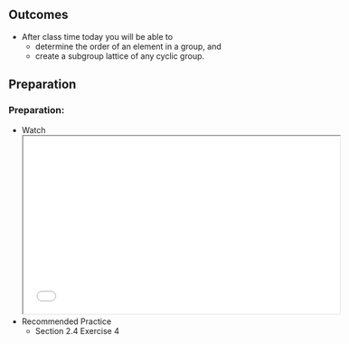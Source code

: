 <h2>Outcomes</h2>
<ul>
<li>After class time today you will be able to
<ul>
<li>determine the order of an element in a group, and&nbsp;</li>
<li>create a subgroup lattice of any cyclic group.</li>
</ul>
</li>
</ul>
<h2>Preparation</h2>
<h3>Preparation:</h3>
<ul>
<li>Watch<br><iframe src="//www.youtube.com/embed/OWTKYLAEYvY" width="560" height="314" allowfullscreen="allowfullscreen" data-mce-fragment="1"></iframe></li>
<li>Recommended Practice
<ul>
<li>Section 2.4 Exercise 4</li>
</ul>
</li>
</ul>